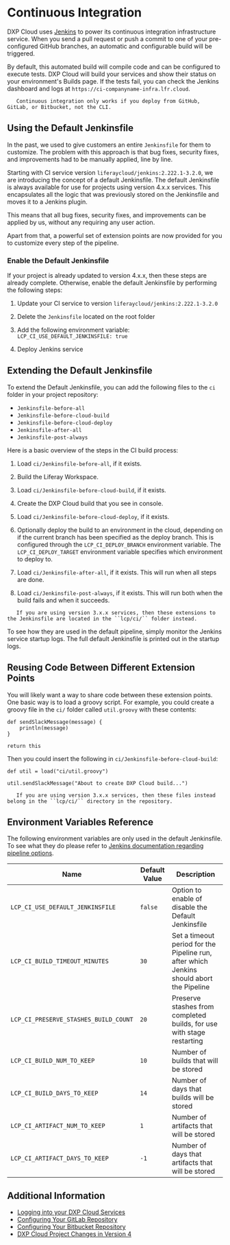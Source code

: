 # Continuous Integration

DXP Cloud uses [Jenkins](https://jenkins.io/) to power its continuous integration infrastructure service. When you send a pull request or push a commit to one of your pre-configured GitHub branches, an automatic and configurable build will be triggered.

By default, this automated build will compile code and can be configured to execute tests. DXP Cloud will build your services and show their status on your environment's Builds page. If the tests fail, you can check the Jenkins dashboard and logs at `https://ci-companyname-infra.lfr.cloud`.

```note::
   Continuous integration only works if you deploy from GitHub, GitLab, or Bitbucket, not the CLI.
```

## Using the Default Jenkinsfile

In the past, we used to give customers an entire `Jenkinsfile` for them to customize. The problem with this approach is that bug fixes, security fixes, and improvements had to be manually applied, line by line.

Starting with CI service version `liferaycloud/jenkins:2.222.1-3.2.0`, we are introducing the concept of a default Jenkinsfile. The default Jenkinsfile is always available for use for projects using version 4.x.x services. This encapsulates all the logic that was previously stored on the Jenkinsfile and moves it to a Jenkins plugin.

This means that all bug fixes, security fixes, and improvements can be applied by us, without any requiring any user action.

Apart from that, a powerful set of extension points are now provided for you to customize every step of the pipeline.

### Enable the Default Jenkinsfile

If your project is already updated to version 4.x.x, then these steps are already complete. Otherwise, enable the default Jenkinsfile by performing the following steps:

1. Update your CI service to version `liferaycloud/jenkins:2.222.1-3.2.0`

1. Delete the `Jenkinsfile` located on the root folder

1. Add the following environment variable: `LCP_CI_USE_DEFAULT_JENKINSFILE: true`

1. Deploy Jenkins service

## Extending the Default Jenkinsfile

To extend the Default Jenkinsfile, you can add the following files to the `ci` folder in your project repository:

- `Jenkinsfile-before-all`
- `Jenkinsfile-before-cloud-build`
- `Jenkinsfile-before-cloud-deploy`
- `Jenkinsfile-after-all`
- `Jenkinsfile-post-always`

Here is a basic overview of the steps in the CI build process:

1. Load `ci/Jenkinsfile-before-all`, if it exists.

1. Build the Liferay Workspace.

1. Load `ci/Jenkinsfile-before-cloud-build`, if it exists.

1. Create the DXP Cloud build that you see in console.

1. Load `ci/Jenkinsfile-before-cloud-deploy`, if it exists.

1. Optionally deploy the build to an environment in the cloud, depending on if
   the current branch has been specified as the deploy branch. This is
   configured through the `LCP_CI_DEPLOY_BRANCH` environment variable. The
   `LCP_CI_DEPLOY_TARGET` environment variable specifies which environment to deploy
   to.

1. Load `ci/Jenkinsfile-after-all`, if it exists. This will run when all steps are done.

1. Load `ci/Jenkinsfile-post-always`, if it exists. This will run both when the
   build fails and when it succeeds.

```note::
   If you are using version 3.x.x services, then these extensions to the Jenkinsfile are located in the ``lcp/ci/`` folder instead.
```

To see how they are used in the default pipeline, simply monitor the Jenkins service startup logs. The full default Jenkinsfile is printed out in the startup logs.

## Reusing Code Between Different Extension Points

You will likely want a way to share code between these extension points. One basic way is to load a groovy script. For example, you could create a groovy file in the `ci/` folder called `util.groovy` with these contents:

```
def sendSlackMessage(message) {
	println(message)
}

return this
```

Then you could insert the following in `ci/Jenkinsfile-before-cloud-build`:

```
def util = load("ci/util.groovy")

util.sendSlackMessage("About to create DXP Cloud build...")
```

```note::
   If you are using version 3.x.x services, then these files instead belong in the ``lcp/ci/`` directory in the repository.
```

## Environment Variables Reference

The following environment variables are only used in the default Jenkinsfile. To see what they do please refer to [Jenkins documentation regarding pipeline options](https://jenkins.io/doc/book/pipeline/syntax/#options).

Name                                          | Default Value   | Description |
--------------------------------------------- | --------------- | ----------- |
`LCP_CI_USE_DEFAULT_JENKINSFILE`      | `false`         | Option to enable of disable the Default Jenkinsfile |
`LCP_CI_BUILD_TIMEOUT_MINUTES`        | `30`            | Set a timeout period for the Pipeline run, after which Jenkins should abort the Pipeline  |
`LCP_CI_PRESERVE_STASHES_BUILD_COUNT` | `20`            | Preserve stashes from completed builds, for use with stage restarting |
`LCP_CI_BUILD_NUM_TO_KEEP`            | `10`            | Number of builds that will be stored |
`LCP_CI_BUILD_DAYS_TO_KEEP`           | `14`            | Number of days that builds will be stored |
`LCP_CI_ARTIFACT_NUM_TO_KEEP`         | `1`             | Number of artifacts that will be stored |
`LCP_CI_ARTIFACT_DAYS_TO_KEEP`        | `-1`            | Number of days that artifacts that will be stored |

## Additional Information

* [Logging into your DXP Cloud Services](../getting-started/logging-into-your-dxp-cloud-services.md)
* [Configuring Your GitLab Repository](../getting-started/configuring-your-gitlab-repository.md)
* [Configuring Your Bitbucket Repository](../getting-started/configuring-your-bitbucket-repository.md)
* [DXP Cloud Project Changes in Version 4](../reference/dxp-cloud-project-changes-in-version-4.md)
<!-- While Version 3 is still supported, because of the fact a large part of this article hinges on the project version, this link may be helpful. This link should likely be removed once version 3 is no longer supported. -->